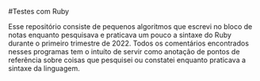 #Testes com Ruby

Esse repositório consiste de pequenos algoritmos que escrevi no bloco de notas enquanto pesquisava e praticava um pouco a sintaxe do Ruby durante o primeiro trimestre de 2022.
Todos os comentários encontrados nesses programas tem o intuíto de servir como anotação de pontos de referência sobre coisas que pesquisei ou constatei enquanto praticava a sintaxe da linguagem.
